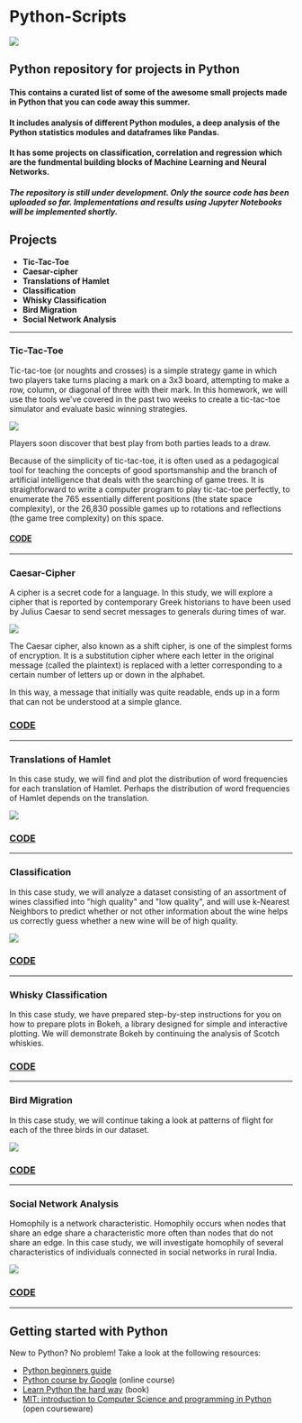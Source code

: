 # Python-Scripts



![](https://images7.alphacoders.com/679/679140.png)



## Python repository for projects in Python
 


#### This contains a curated list of some of the awesome small projects made in Python that you can code away this summer.
#### It includes analysis of different Python modules, a deep analysis of the Python statistics modules and dataframes like Pandas.
#### It has some projects on classification, correlation and regression which are the fundmental building blocks of Machine Learning and Neural Networks.

##### The repository is still under development. Only the source code has been uploaded so far. Implementations and results using Jupyter Notebooks will be implemented shortly.

## Projects

* **Tic-Tac-Toe**
* **Caesar-cipher**
* **Translations of Hamlet**
* **Classification**
* **Whisky Classification**
* **Bird Migration**
* **Social Network Analysis**

----------------------------------


### Tic-Tac-Toe

Tic-tac-toe (or noughts and crosses) is a simple strategy game in which two players take turns placing a mark on a 3x3 board, attempting to make a row, column, or diagonal of three with their mark. In this homework, we will use the tools we've covered in the past two weeks to create a tic-tac-toe simulator and evaluate basic winning strategies.

![](https://upload.wikimedia.org/wikipedia/commons/8/8e/TicTacToe-6549127nnXOp.gif)

Players soon discover that best play from both parties leads to a draw. 

Because of the simplicity of tic-tac-toe, it is often used as a pedagogical tool for teaching the concepts of good sportsmanship and the branch of artificial intelligence that deals with the searching of game trees. It is straightforward to write a computer program to play tic-tac-toe perfectly, to enumerate the 765 essentially different positions (the state space complexity), or the 26,830 possible games up to rotations and reflections (the game tree complexity) on this space.

#### [CODE](https://github.com/prateekiiest/Code-Sleep-Python/blob/master/tic-tac-toe.py)

-----------------------------------

### Caesar-Cipher

A cipher is a secret code for a language. In this study, we will explore a cipher that is reported by contemporary Greek historians to have been used by Julius Caesar to send secret messages to generals during times of war.

![](http://thelivingpearl.com/files/2013/06/wpid-Ciphrdsk-2013-06-3-12-17.gif)

The Caesar cipher, also known as a shift cipher, is one of the simplest forms of encryption. It is a substitution cipher where each letter in the original message (called the plaintext) is replaced with a letter corresponding to a certain number of letters up or down in the alphabet.

In this way, a message that initially was quite readable, ends up in a form that can not be understood at a simple glance.

### [CODE](https://github.com/prateekiiest/Code-Sleep-Python/blob/master/Caesar-cipher.py)

------------------------------------------------

### Translations of Hamlet

In this case study, we will find and plot the distribution of word frequencies for each translation of Hamlet. Perhaps the distribution of word frequencies of Hamlet depends on the translation.

![](http://www.aboutlanguageschools.com/images/language-translations.jpg)

### [CODE](https://github.com/prateekiiest/Code-Sleep-Python/blob/master/translation_hamlet.py)

-----------------------------------------------------



### Classification

In this case study, we will analyze a dataset consisting of an assortment of wines classified into "high quality" and "low quality", and will use k-Nearest Neighbors to predict whether or not other information about the wine helps us correctly guess whether a new wine will be of high quality.

![](http://homepages.inf.ed.ac.uk/rbf/HIPR2/classb.gif)

### [CODE](https://github.com/prateekiiest/Code-Sleep-Python/blob/master/Classification.py)

----------------------------------------------


### Whisky Classification

In this case study, we have prepared step-by-step instructions for you on how to prepare plots in Bokeh, a library designed for simple and interactive plotting. We will demonstrate Bokeh by continuing the analysis of Scotch whiskies.

### [CODE](https://github.com/prateekiiest/Code-Sleep-Python/blob/master/whisky_classification.py)

---------------------------------------------------


### Bird Migration

In this case study, we will continue taking a look at patterns of flight for each of the three birds in our dataset.

![](https://upload.wikimedia.org/wikipedia/commons/thumb/a/a3/BrantaLeucopsisMigration.jpg/300px-BrantaLeucopsisMigration.jpg)

### [CODE](https://github.com/prateekiiest/Code-Sleep-Python/blob/master/Bird_migration.py)

-------------------------------------------------


### Social Network Analysis 
Homophily is a network characteristic. Homophily occurs when nodes that share an edge share a characteristic more often than nodes that do not share an edge. In this case study, we will investigate homophily of several characteristics of individuals connected in social networks in rural India.

![](https://images.pond5.com/social-media-animation-after-effect-046838541_iconm.jpeg)

### [CODE](https://github.com/prateekiiest/Code-Sleep-Python/blob/master/social_network.py)

----------------------------------------------------

## Getting started with Python
New to Python? No problem! Take a look at the following resources:

- [Python beginners guide](https://wiki.python.org/moin/BeginnersGuide)
- [Python course by Google](https://developers.google.com/edu/python/) (online course)
- [Learn Python the hard way](https://learnpythonthehardway.org/book/) (book)
- [MIT: introduction to Computer Science and programming in Python](https://ocw.mit.edu/courses/electrical-engineering-and-computer-science/6-0001-introduction-to-computer-science-and-programming-in-python-fall-2016/) (open courseware)

